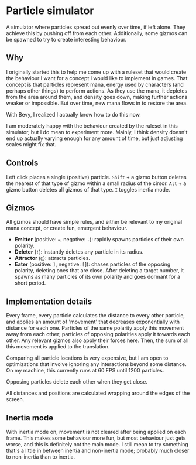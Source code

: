 # Particle simulator

A simulator where particles spread out evenly over time, if left alone. They achieve this by pushing off from each other. Additionally, some gizmos can be spawned to try to create interesting behaviour.

## Why

I originally started this to help me come up with a ruleset that would create the behaviour I want for a concept I would like to implement in games. That concept is that particles represent mana, energy used by characters (and perhaps other things) to perform actions. As they use the mana, it depletes from the area around them, and density goes down, making further actions weaker or impossible. But over time, new mana flows in to restore the area.

With Bevy, I realized I actually know how to do this now.

I am moderately happy with the behaviour created by the ruleset in this simulator, but I do mean to experiment more. Mainly, I think density doesn't end up actually varying enough for any amount of time, but just adjusting scales might fix that.

## Controls

Left click places a single (positive) particle. `Shift` + a gizmo button deletes the nearest of that type of gizmo within a small radius of the cirsor. `Alt` + a gizmo button deletes all gizmos of that type. `I` toggles inertia mode.

## Gizmos

All gizmos should have simple rules, and either be relevant to my original mana concept, or create fun, emergent behaviour.

- **Emitter** (positive: `=`, negative: `-`): rapidly spawns particles of their own polarity.
- **Deleter** (`!`): instantly deletes any particle in its radius.
- **Attractor** (`@`): attracts particles.
- **Eater** (positive: `]`, negative: `[`]): chases particles of the opposing polarity, deleting ones that are close. After deleting a target number, it spawns as many particles of its own polarity and goes dormant for a short period.

## Implementation details

Every frame, every particle calculates the distance to every other particle, and applies an amount of 'movement' that decreases exponentially with distance for each one. Particles of the same polarity apply this movement away from each other; particles of opposing polarities apply it towards each other. Any relevant gizmos also apply their forces here. Then, the sum of all this movement is applied to the translation.

Comparing all particle locations is very expensive, but I am open to optimizations that involve ignoring any interactions beyond some distance. On my machine, this currently runs at 60 FPS until 1200 particles.

Opposing particles delete each other when they get close.

All distances and positions are calculated wrapping around the edges of the screen.

## Inertia mode

With inertia mode on, movement is not cleared after being applied on each frame. This makes some behaviour more fun, but most behaviour just gets worse, and this is definitely not the main mode. I still mean to try something that's a little in between inertia and non-inertia mode; probably much closer to non-inertia than to inertia.